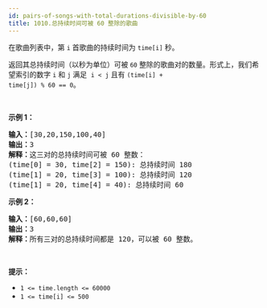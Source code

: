 ```yaml
---
id: pairs-of-songs-with-total-durations-divisible-by-60
title: 1010.总持续时间可被 60 整除的歌曲
---
```

在歌曲列表中，第 <code>i</code> 首歌曲的持续时间为 <code>time[i]</code> 秒。

返回其总持续时间（以秒为单位）可被 <code>60</code> 整除的歌曲对的数量。形式上，我们希望索引的数字 <code>i</code> 和 <code>j</code> 满足  <code>i &lt; j</code> 且有 <code>(time[i] + time[j]) % 60 == 0</code>。

 

**示例 1：**


<pre><strong>输入：</strong>[30,20,150,100,40]<br/><strong>输出：</strong>3<br/><strong>解释：</strong>这三对的总持续时间可被 60 整数：<br/>(time[0] = 30, time[2] = 150): 总持续时间 180<br/>(time[1] = 20, time[3] = 100): 总持续时间 120<br/>(time[1] = 20, time[4] = 40): 总持续时间 60<br/></pre>

**示例 2：**


<pre><strong>输入：</strong>[60,60,60]<br/><strong>输出：</strong>3<br/><strong>解释：</strong>所有三对的总持续时间都是 120，可以被 60 整数。<br/></pre>

 

**提示：**

- <code>1 &lt;= time.length &lt;= 60000</code>
- <code>1 &lt;= time[i] &lt;= 500</code>